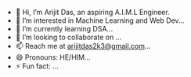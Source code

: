 - 👋 Hi, I’m Arijit Das, an aspiring A.I.M.L Engineer.
- 👀 I’m interested in Machine Learning and Web Dev...
- 🌱 I’m currently learning DSA...
- 💞️ I’m looking to collaborate on ...
- 📫 Reach me at arijitdas2k3@gmail.com...
- 😄 Pronouns: HE/HIM...
- ⚡ Fun fact: ...

<!---
03das-arijit/03das-arijit is a ✨ special ✨ repository because its `README.md` (this file) appears on your GitHub profile.
You can click the Preview link to take a look at your changes.
--->
